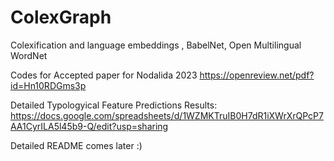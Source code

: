 # ColexGraph
Colexification and language embeddings , BabelNet, Open Multilingual WordNet

Codes for Accepted paper for Nodalida 2023
https://openreview.net/pdf?id=Hn10RDGms3p

Detailed Typologyical Feature Predictions Results:
https://docs.google.com/spreadsheets/d/1WZMKTruIB0H7dR1iXWrXrQPcP7AA1CyrILA5l45b9-Q/edit?usp=sharing



Detailed README comes later :)
